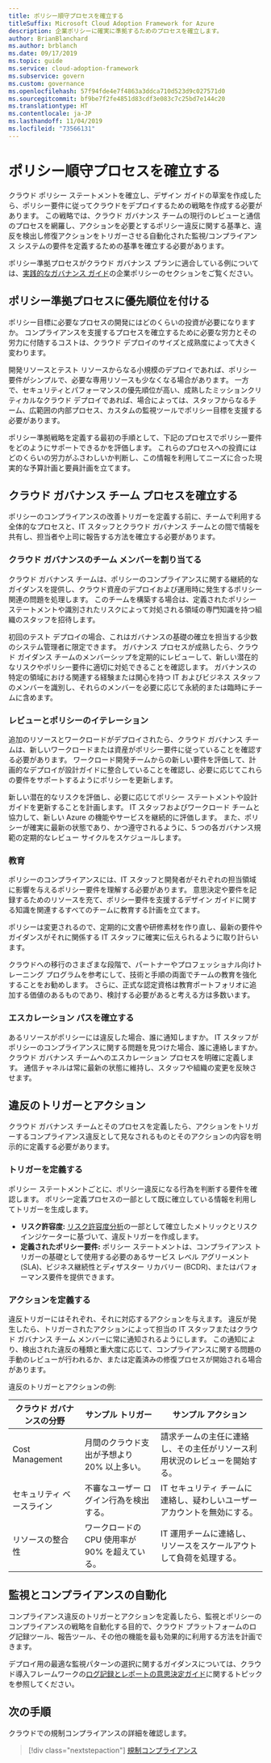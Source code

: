```yaml
---
title: ポリシー順守プロセスを確立する
titleSuffix: Microsoft Cloud Adoption Framework for Azure
description: 企業ポリシーに確実に準拠するためのプロセスを確立します。
author: BrianBlanchard
ms.author: brblanch
ms.date: 09/17/2019
ms.topic: guide
ms.service: cloud-adoption-framework
ms.subservice: govern
ms.custom: governance
ms.openlocfilehash: 57f94fde4e7f4863a3ddca710d523d9c027571d0
ms.sourcegitcommit: bf9be7f2fe4851d83cdf3e083c7c25bd7e144c20
ms.translationtype: HT
ms.contentlocale: ja-JP
ms.lasthandoff: 11/04/2019
ms.locfileid: "73566131"
---
```

<!-- markdownlint-disable MD026 -->

# <a name="establish-policy-adherence-processes"></a>ポリシー順守プロセスを確立する

クラウド ポリシー ステートメントを確立し、デザイン ガイドの草案を作成したら、ポリシー要件に従ってクラウドをデプロイするための戦略を作成する必要があります。 この戦略では、クラウド ガバナンス チームの現行のレビューと通信のプロセスを網羅し、アクションを必要とするポリシー違反に関する基準と、違反を検出し修復アクションをトリガーさせる自動化された監視/コンプライアンス システムの要件を定義するための基準を確立する必要があります。

ポリシー準拠プロセスがクラウド ガバナンス プランに適合している例については、[実践的なガバナンス ガイド](../guides/index.md)の企業ポリシーのセクションをご覧ください。

## <a name="prioritize-policy-adherence-processes"></a>ポリシー準拠プロセスに優先順位を付ける

ポリシー目標に必要なプロセスの開発にはどのくらいの投資が必要になりますか。 コンプライアンスを支援するプロセスを確立するために必要な労力とその労力に付随するコストは、クラウド デプロイのサイズと成熟度によって大きく変わります。

開発リソースとテスト リソースからなる小規模のデプロイであれば、ポリシー要件がシンプルで、必要な専用リソースも少なくなる場合があります。 一方で、セキュリティとパフォーマンスの優先順位が高い、成熟したミッションクリティカルなクラウド デプロイであれば、場合によっては、スタッフからなるチーム、広範囲の内部プロセス、カスタムの監視ツールでポリシー目標を支援する必要があります。

ポリシー準拠戦略を定義する最初の手順として、下記のプロセスでポリシー要件をどのようにサポートできるかを評価します。 これらのプロセスへの投資にはどのくらいの労力がふさわしいか判断し、この情報を利用してニーズに合った現実的な予算計画と要員計画を立てます。

## <a name="establish-cloud-governance-team-processes"></a>クラウド ガバナンス チーム プロセスを確立する

ポリシーのコンプライアンスの改善トリガーを定義する前に、チームで利用する全体的なプロセスと、IT スタッフとクラウド ガバナンス チームとの間で情報を共有し、担当者や上司に報告する方法を確立する必要があります。

### <a name="assign-cloud-governance-team-members"></a>クラウド ガバナンスのチーム メンバーを割り当てる

クラウド ガバナンス チームは、ポリシーのコンプライアンスに関する継続的なガイダンスを提供し、クラウド資産のデプロイおよび運用時に発生するポリシー関連の問題を処理します。 このチームを構築する場合は、定義されたポリシー ステートメントや識別されたリスクによって対処される領域の専門知識を持つ組織のスタッフを招待します。

初回のテスト デプロイの場合、これはガバナンスの基礎の確立を担当する少数のシステム管理者に限定できます。 ガバナンス プロセスが成熟したら、クラウド ガイダンス チームのメンバーシップを定期的にレビューして、新しい潜在的なリスクやポリシー要件に適切に対処できることを確認します。 ガバナンスの特定の領域における関連する経験または関心を持つ IT およびビジネス スタッフのメンバーを識別し、それらのメンバーを必要に応じて永続的または臨時にチームに含めます。

### <a name="reviews-and-policy-iteration"></a>レビューとポリシーのイテレーション

追加のリソースとワークロードがデプロイされたら、クラウド ガバナンス チームは、新しいワークロードまたは資産がポリシー要件に従っていることを確認する必要があります。 ワークロード開発チームからの新しい要件を評価して、計画的なデプロイが設計ガイドに整合していることを確認し、必要に応じてこれらの要件をサポートするようにポリシーを更新します。

新しい潜在的なリスクを評価し、必要に応じてポリシー ステートメントや設計ガイドを更新することを計画します。 IT スタッフおよびワークロード チームと協力して、新しい Azure の機能やサービスを継続的に評価します。 また、ポリシーが確実に最新の状態であり、かつ遵守されるように、5 つの各ガバナンス規範の定期的なレビュー サイクルをスケジュールします。

### <a name="education"></a>教育

ポリシーのコンプライアンスには、IT スタッフと開発者がそれぞれの担当領域に影響を与えるポリシー要件を理解する必要があります。 意思決定や要件を記録するためのリソースを充て、ポリシー要件を支援するデザイン ガイドに関する知識を関連するすべてのチームに教育する計画を立てます。

ポリシーは変更されるので、定期的に文書や研修素材を作り直し、最新の要件やガイダンスがそれに関係する IT スタッフに確実に伝えられるように取り計らいます。

クラウドへの移行のさまざまな段階で、パートナーやプロフェッショナル向けトレーニング プログラムを参考にして、技術と手順の両面でチームの教育を強化することをお勧めします。 さらに、正式な認定資格は教育ポートフォリオに追加する価値のあるものであり、検討する必要があると考える方は多数います。

### <a name="establish-escalation-paths"></a>エスカレーション パスを確立する

あるリソースがポリシーには違反した場合、誰に通知しますか。 IT スタッフがポリシーのコンプライアンスに関する問題を見つけた場合、誰に連絡しますか。 クラウド ガバナンス チームへのエスカレーション プロセスを明確に定義します。 通信チャネルは常に最新の状態に維持し、スタッフや組織の変更を反映させます。

## <a name="violation-triggers-and-actions"></a>違反のトリガーとアクション

クラウド ガバナンス チームとそのプロセスを定義したら、アクションをトリガーするコンプライアンス違反として見なされるものとそのアクションの内容を明示的に定義する必要があります。

### <a name="define-triggers"></a>トリガーを定義する

ポリシー ステートメントごとに、ポリシー違反になる行為を判断する要件を確認します。 ポリシー定義プロセスの一部として既に確立している情報を利用してトリガーを生成します。

- **リスク許容度:** [リスク許容度分析](./risk-tolerance.md)の一部として確立したメトリックとリスク インジケーターに基づいて、違反トリガーを作成します。
- **定義されたポリシー要件:** ポリシー ステートメントは、コンプライアンス トリガーの基礎として使用する必要のあるサービス レベル アグリーメント (SLA)、ビジネス継続性とディザスター リカバリー (BCDR)、またはパフォーマンス要件を提供できます。

### <a name="define-actions"></a>アクションを定義する

違反トリガーにはそれぞれ、それに対応するアクションを与えます。 違反が発生したら、トリガーされたアクションによって担当の IT スタッフまたはクラウド ガバナンス チーム メンバーに常に通知されるようにします。 この通知により、検出された違反の種類と重大度に応じて、コンプライアンスに関する問題の手動のレビューが行われるか、または定義済みの修復プロセスが開始される場合があります。

違反のトリガーとアクションの例:

| クラウド ガバナンスの分野 | サンプル トリガー | サンプル アクション |
|-----------------------------|----------------|---------------|
| Cost Management | 月間のクラウド支出が予想より 20% 以上多い。 | 請求チームの主任に連絡し、その主任がリソース利用状況のレビューを開始する。 |
| セキュリティ ベースライン | 不審なユーザー ログイン行為を検出する。 | IT セキュリティ チームに連絡し、疑わしいユーザー アカウントを無効にする。 |
| リソースの整合性 | ワークロードの CPU 使用率が 90% を超えている。 | IT 運用チームに連絡し、リソースをスケールアウトして負荷を処理する。 |

## <a name="automation-of-monitoring-and-compliance"></a>監視とコンプライアンスの自動化

コンプライアンス違反のトリガーとアクションを定義したら、監視とポリシーのコンプライアンスの戦略を自動化する目的で、クラウド プラットフォームのログ記録ツール、報告ツール、その他の機能を最も効果的に利用する方法を計画できます。

デプロイ用の最適な監視パターンの選択に関するガイダンスについては、クラウド導入フレームワークの[ログ記録とレポートの意思決定ガイド](../../decision-guides/logging-and-reporting/index.md)に関するトピックを参照してください。

## <a name="next-steps"></a>次の手順

クラウドでの規制コンプライアンスの詳細を確認します。

> [!div class="nextstepaction"]
> [規制コンプライアンス](./regulatory-compliance.md)
